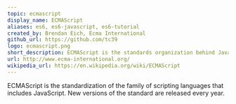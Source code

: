 ```yaml
---
topic: ecmascript
display_name: ECMAScript
aliases: es6, es6-javascript, es6-tutorial
created_by: Brendan Eich, Ecma International
github_url: https://github.com/tc39
logo: ecmascript.png
short_description: ECMAScript is the standards organization behind JavaScript.
url: http://www.ecma-international.org/
wikipedia_url: https://en.wikipedia.org/wiki/ECMAScript
---
```

ECMAScript is the standardization of the family of scripting languages that includes JavaScript. New versions of the standard are released every year.
